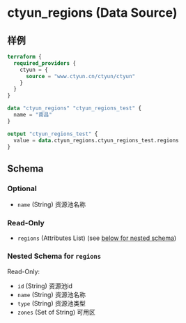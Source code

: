 # ctyun_regions (Data Source)



## 样例

```terraform
terraform {
  required_providers {
    ctyun = {
      source = "www.ctyun.cn/ctyun/ctyun"
    }
  }
}

data "ctyun_regions" "ctyun_regions_test" {
  name = "南昌"
}

output "ctyun_regions_test" {
  value = data.ctyun_regions.ctyun_regions_test.regions
}
```

<!-- schema generated by tfplugindocs -->
## Schema

### Optional

- `name` (String) 资源池名称

### Read-Only

- `regions` (Attributes List) (see [below for nested schema](#nestedatt--regions))

<a id="nestedatt--regions"></a>
### Nested Schema for `regions`

Read-Only:

- `id` (String) 资源池id
- `name` (String) 资源池名称
- `type` (String) 资源池类型
- `zones` (Set of String) 可用区